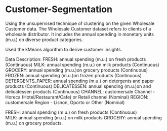 # Customer-Segmentation

Using the unsupervised technique of clustering on the given Wholesale Customer data. The Wholesale Customer dataset refers to clients of a wholesale distributor. It includes the annual spending in monetary units (m.u.) on diverse product categories.

Used the kMeans algorithm to derive customer insights.

Data Description:
FRESH: annual spending (m.u.) on fresh products (Continuous)
MILK: annual spending (m.u.) on milk products (Continuous)
GROCERY: annual spending (m.u.)on grocery products (Continuous)
FROZEN: annual spending (m.u.)on frozen products (Continuous)
DETERGENTS_PAPER: annual spending (m.u.) on detergents and paper products (Continuous)
DELICATESSEN: annual spending (m.u.)on and delicatessen products (Continuous)
CHANNEL: customersale Channel - Horeca (Hotel/Restaurant/Cafe) or Retail channel (Nominal)
REGION: customersale Region - Lisnon, Oporto or Other (Nominal)

FRESH: annual spending (m.u.) on fresh products (Continuous)                                                                               
MILK: annual spending (m.u.) on milk products
GROCERY: annual spending (m.u.) on grocery products.

